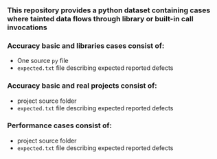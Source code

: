 ### This repository provides a python dataset containing cases where tainted data flows through library or built-in call invocations

### Accuracy basic and libraries cases consist of:
* One source `py` file
* `expected.txt` file describing expected reported defects

### Accuracy basic and real projects consist of:
* project source folder
* `expected.txt` file describing expected reported defects

### Performance cases consist of:
* project source folder
* `expected.txt` file describing expected reported defects
